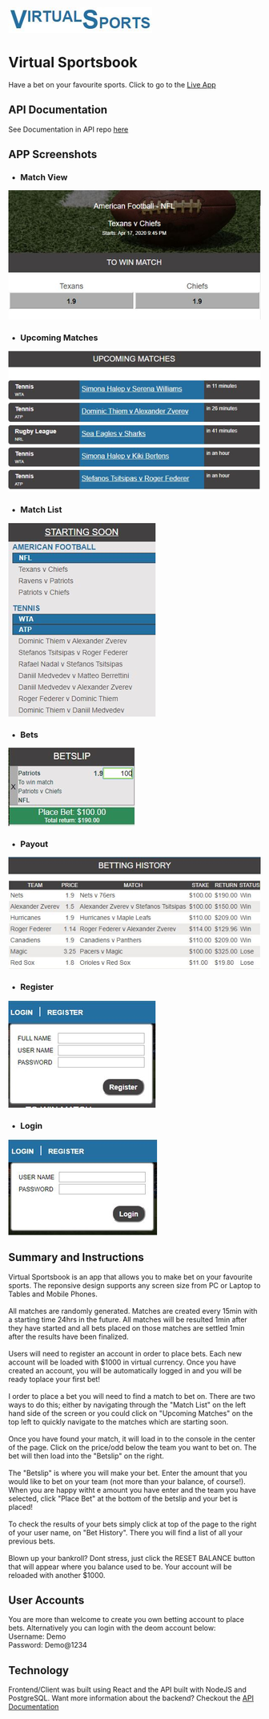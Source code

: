 ![logo](src/assets/images/screenshots/logo.JPG "Virtual Sportsbook Logo")
# Virtual Sportsbook
Have a bet on your favourite sports. Click to go to the [Live App](https://virtual-sportsbook.goose39dev.now.sh/)

## API Documentation
See Documentation in API repo [here](https://github.com/Goose39/virtual-sportsbook-api)

## APP Screenshots
- ### Match View
![Bet History](src/assets/images/screenshots/match_view.JPG "Match View")
- ### Upcoming Matches
![Bet History](src/assets/images/screenshots/upcoming.JPG "Payout")
- ### Match List
![Bet History](src/assets/images/screenshots/match_list.JPG "Match List")
- ### Bets 
![Betslip](src/assets/images/screenshots/betslip.JPG "Betslip")
- ### Payout
![Bet History](src/assets/images/screenshots/bet_history.JPG "Payout")
- ### Register
![Register](src/assets/images/screenshots/register.JPG "Registration Form")
- ### Login
![Login](src/assets/images/screenshots/login.JPG "Login Form")

## Summary and Instructions
Virtual Sportsbook is an app that allows you to make bet on your favourite sports. The reponsive design supports any screen size from PC or Laptop to Tables and Mobile Phones. 
<br>
<br>
All matches are randomly generated. Matches are created every 15min with a starting time 24hrs in the future. All matches will be resulted 1min after they have started and all bets placed on those matches are settled 1min after the results have been finalized.
<br>
<br>
Users will need to register an account in order to place bets. Each new account will be loaded with $1000 in virtual currency. Once you have created an account, you will be automatically logged in and you will be ready toplace your first bet!
<br>
<br>
I order to place a bet you will need to find a match to bet on. There are two ways to do this; either by navigating through the "Match List" on the left hand side of the screen or you could click on "Upcoming Matches" on the top left to quickly navigate to the matches which are starting soon.
<br>
<br>
Once you have found your match, it will load in to the console in the center of the page. Click on the price/odd below the team you want to bet on. The bet will then load into the "Betslip" on the right.
<br>
<br>
The "Betslip" is where you will make your bet. Enter the amount that you would like to bet on your team (not more than your balance, of course!). When you are happy witht e amount you have enter and the team you have selected, click "Place Bet" at the bottom of the betslip and your bet is placed! 
<br>
<br>
To check the results of your bets simply click at top of the page to the right of your user name, on "Bet History". There you will find a list of all your previous bets.
<br>
<br>
Blown up your bankroll? Dont stress, just click the RESET BALANCE button that will appear where you balance used to be. Your account will be reloaded with another $1000.

## User Accounts
You are more than welcome to create you own betting account to place bets. Alternatively you can login with the deom account below: <br>
Username: Demo <br>
Password: Demo@1234 

## Technology
Frontend/Client was built using React and the API built with NodeJS and PostgreSQL. Want more information about the backend? Checkout the [API Documentation](https://github.com/Goose39/virtual-sportsbook-api)
